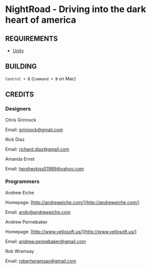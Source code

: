 # NightRoad - Driving into the dark heart of america

## REQUIREMENTS

 - [Unity](http://unity3d.com/)

## BUILDING

`Control + B` (`Command + B` on Mac)

## CREDITS

### Designers

Chris Grinnock

Email: <grinnock@gmail.com>

Rick Diaz

Email: <richard.diaz@gmail.com>

Amanda Ernst

Email: <hersheykiss01989@yahoo.com>

### Programmers

Andrew Eiche

Homepage: [http://andreweiche.com/](http://andreweiche.com/)

Email: <andy@andreweiche.com>

Andrew Pennebaker

Homepage: [http://www.yellosoft.us/](http://www.yellosoft.us/)

Email: <andrew.pennebaker@gmail.com>

Rob Wramsay

Email: <robertwramsay@gmail.com>